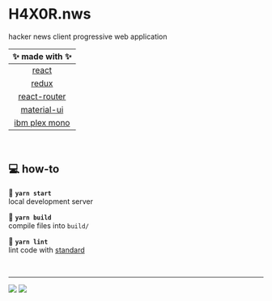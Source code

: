 # H4X0R.nws

hacker news client progressive web application

| :sparkles: made with :sparkles:                        |
|:------------------------------------------------------:|
| [react](https://reactjs.org)                           |
| [redux](https://redux.js.org)                          |
| [react-router](https://reacttraining.com/react-router) |
| [material-ui](https://material-ui.com)                 |
| [ibm plex mono](https://www.ibm.com/plex)              |

<br>

## :computer: how-to

:hammer: __`yarn start`__<br>
local development server

:construction: __`yarn build`__<br>
compile files into `build/`

:microscope: __`yarn lint`__<br>
lint code with [standard](https://standardjs.com)

<br>

---

![](https://img.shields.io/badge/neko250-333333.svg?style=for-the-badge) [![](https://img.shields.io/badge/45:1_🎶🎷-333333.svg?style=for-the-badge)](https://youtu.be/ngrpnmBJWBs)
